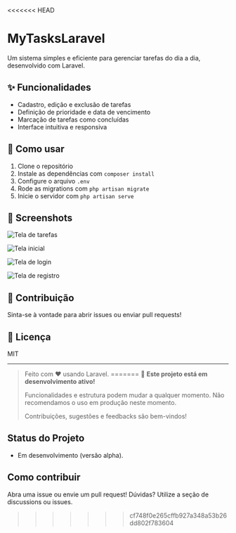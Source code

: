 <<<<<<< HEAD
# MyTasksLaravel

Um sistema simples e eficiente para gerenciar tarefas do dia a dia, desenvolvido com Laravel.

## ✨ Funcionalidades

- Cadastro, edição e exclusão de tarefas
- Definição de prioridade e data de vencimento
- Marcação de tarefas como concluídas
- Interface intuitiva e responsiva

## 🚀 Como usar

1. Clone o repositório
2. Instale as dependências com `composer install`
3. Configure o arquivo `.env`
4. Rode as migrations com `php artisan migrate`
5. Inicie o servidor com `php artisan serve`

## 📸 Screenshots

![Tela de tarefas](docs/print1.png)

![Tela inicial](docs/print2.png)

![Tela de login](docs/print3.png)

![Tela de registro](docs/print4.png)

## 🤝 Contribuição

Sinta-se à vontade para abrir issues ou enviar pull requests!

## 📄 Licença

MIT

---

> Feito com ❤️ usando Laravel.
=======
> 🚧 **Este projeto está em desenvolvimento ativo!**
>
> Funcionalidades e estrutura podem mudar a qualquer momento. Não recomendamos o uso em produção neste momento.
>
> Contribuições, sugestões e feedbacks são bem-vindos!

## Status do Projeto

- Em desenvolvimento (versão alpha).


## Como contribuir

Abra uma issue ou envie um pull request! Dúvidas? Utilize a seção de discussions ou issues.
>>>>>>> cf748f0e265cffb927a348a53b26dd802f783604
